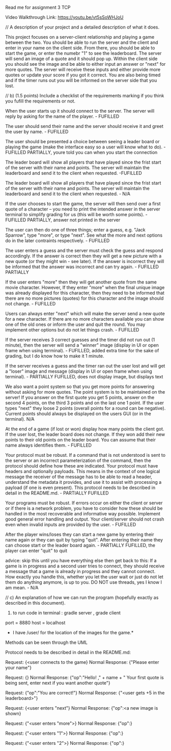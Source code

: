 Read me for assignment 3 TCP

Video Walkthrough Link: https://youtu.be/vt5sSoWHJoU

// A description of your project and a detailed description of what it
does.

This project focuses on a server-client relationship and playing a game between the two. You should be able to run the server and the client and enter in your name on the client side. From there, you should be able to start the game, or enter the numebr "1" to see the leaderboard. 
The server will send an image of a quote and it should pop up. Within the client side you should see the image and be able to either input an answer or "next" for more quotes. The server will receive these inputs and either provide more quotes or update your score if you got it correct. You are also being timed and if the timer runs out you will be informed on the server side that you lost. 

// b) (1.5 points) Include a checklist of the requirements marking if you think you fufill the requirements or not. 

When the user starts up it should connect to the server. The server will
reply by asking for the name of the player. - FUFILLED

The user should send their name and the server should receive it and greet the user by name. - FUFILLED

The user should be presented a choice between seeing a leader board or
playing the game (make the interface easy so a user will know what to do). -FUFILLED PARTIALLY, youre told you can when you start the connection

The leader board will show all players that have played since the frist
start of the server with their name and points. The server will maintain the leaderboard and send it to the client when requested. -FUFILLED

The leader board will show all players that have played since the frist
start of the server with their name and points. The server will maintain the leaderboard and send it to the client when requested. - N/A

If the user chooses to start the game, the server will then send over a first quote of a character – you need to print the intended answer in the server terminal to simplify grading for us (this will be worth some points). - FUFILLED PARTIALLY, answer not printed in the server

The user can then do one of three things; enter a guess, e.g. "Jack
Sparrow", type "more", or type "next". See what the more and next options do in the later contraints respectively. -   FUFILLED

The user enters a guess and the server must check the guess and respond
accordingly. If the answer is correct then they will get a new picture with a new quote (or they might win - see later). If the answer is incorrect they will be informed that the answer was incorrect and can try again. - FUFILLED PARTIALLY

If the user enters "more" then they will get another quote from the same
movie character. However, If they enter "more" when the final unique image was already displayed for this character, then they need to be informed that there are no more pictures (quotes) for this character and the image should not change. - FUFILLED

Users can always enter "next" which will make the server send a new
quote for a new character. If there are no more characters available you can show one of the old ones or inform the user and quit the round. You may implement other options but do not let things crash. - FUFILLED

If the server receives 3 correct guesses and the timer did not run out (1 minute), then the server will send a "winner" image (display in UI or open frame when using terminal). - FUFILLED, added extra time for the sake of grading, but I do know how to make it 1 minute. 

If the server receives a guess and the timer ran out the user lost and will get a "loser" image and message (display in UI or open frame when using terminal). - PARTIALLY FUFILLED, does not display image, but displays text

We also want a point system so that you get more points for answering
without asking for more quotes. The point system is to be maintained on the server! If you answer on the first quote you get 5 points, answer on the second 4 points, on the third 3 points and on the last one 1 point. If the user types "next" they loose 2 points (overall points for a round can be negative). Current points should always be displayed on the users GUI (or in the terminal). N/A

At the end of a game (if lost or won) display how many points the client
got. If the user lost, the leader board does not change. If they won add their new points to their old points on the leader board. You can assume that their name always identifies them. - FUFILLED

Your protocol must be robust. If a command that is not understood is sent to the server or an incorrect parameterization of the command, then the protocol should define how these are indicated. Your protocol must have headers and optionally payloads. This means in the context of one logical message the receiver of the message has to be able to read a header, understand the metadata it provides, and use it to assist with processing a payload (if one is even present). This protocol needs to be described in detail in the README.md. - PARTIALLY FUFILLED

Your programs must be robust. If errors occur on either the client or server or if there is a network problem, you have to consider how these should be handled in the most recoverable and informative way possible. Implement good general error handling and output. Your client/server should not crash even when invalid inputs are provided by the user. - FUFILLED

After the player wins/loses they can start a new game by entering their
name again or they can quit by typing "quit". After entering their name they can choose start or the leader board again. - PARTIALLY FUFILLED, the player can enter "quit" to quit

advice: skip this until you have everything else then get back to this:
If a game is in progress and a second user tries to connect, they should receive a message that a game is already in progress and they cannot connect. How exactly you handle this, whether you let the user wait or just do not let them do anything anymore, is up to you. DO NOT use threads, yes I know I am mean. - N/A


// c) An explanation of how we can run the program (hopefully exactly
as described in this document).

1. to run code in terminal : gradle server , grade client 

port = 8880
host = localhost

* I have /user/ for the location of the images for the game.*

Methods can be seen through the UML

Protocol needs to be described in detail in the README.md:

Request:
{<user connects to the game}
Normal Response:
{"Please enter your name"}

Request:
{<user enters their name>}
Normal Response:
{"op":"Hello! ," + name + " Your first quote is being sent, enter next if you want another quote"}

Request:
{"op":"You are correct!"}
Normal Response:
{"<user gets +5 in the leaderboard>"}
        
Request:
{<user enters "next"}
Normal Response:
{"op":<a new image is shown}
  
Request:
{"<user enters "more">}
Normal Response:
{"op":<another image is sent to the user>}
               
 Request:
{"<user enters "1">}
Normal Response:
{"op":<leaderboard is shown with the users name and points>}
  
Request:
{"<user enters "2">}
Normal Response:
{"op":<another image is shown>}  
  
